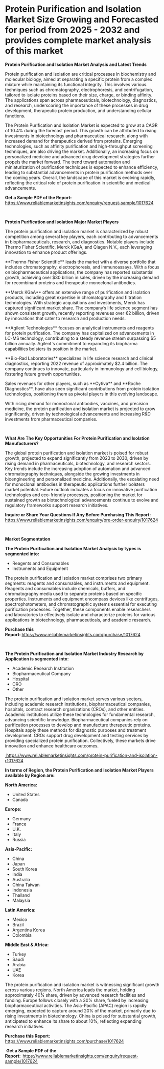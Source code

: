 <p><h1>Protein Purification and Isolation Market Size Growing and Forecasted for period from 2025 - 2032 and provides complete market analysis of this market</h1></p><p><strong>Protein Purification and Isolation Market Analysis and Latest Trends</strong></p>
<p><p>Protein purification and isolation are critical processes in biochemistry and molecular biology, aimed at separating a specific protein from a complex mixture while maintaining its functional integrity. This involves various techniques such as chromatography, electrophoresis, and centrifugation, tailored to isolate proteins based on their size, charge, or binding affinity. The applications span across pharmaceuticals, biotechnology, diagnostics, and research, underscoring the importance of these processes in drug development, therapeutic protein production, and understanding cellular functions.</p><p>The Protein Purification and Isolation Market is expected to grow at a CAGR of 10.4% during the forecast period. This growth can be attributed to rising investments in biotechnology and pharmaceutical research, along with increased demand for therapeutics derived from proteins. Emerging technologies, such as affinity purification and high-throughput screening techniques, are also driving the market. Additionally, an increasing focus on personalized medicine and advanced drug development strategies further propels the market forward. The trend toward automation and miniaturization of purification techniques is expected to enhance efficiency, leading to substantial advancements in protein purification methods over the coming years. Overall, the landscape of this market is evolving rapidly, reflecting the critical role of protein purification in scientific and medical advancements.</p></p>
<p><strong>Get a Sample PDF of the Report:&nbsp;</strong> <a href="https://www.reliablemarketinsights.com/enquiry/request-sample/1017624?utm_campaign=2606&utm_medium=2&utm_source=Github&utm_content=ia&utm_term=13042025&utm_id=protein-purification-and-isolation">https://www.reliablemarketinsights.com/enquiry/request-sample/1017624</a></p>
<p>&nbsp;</p>
<p><strong>Protein Purification and Isolation Major Market Players</strong></p>
<p><p>The protein purification and isolation market is characterized by robust competition among several key players, each contributing to advancements in biopharmaceuticals, research, and diagnostics. Notable players include Thermo Fisher Scientific, Merck KGaA, and Qiagen N.V., each leveraging innovation to enhance product offerings.</p><p>**Thermo Fisher Scientific** leads the market with a diverse portfolio that includes chromatography, electrophoresis, and immunoassays. With a focus on biopharmaceutical applications, the company has reported substantial growth, achieving over $30 billion in sales, driven by the increasing demand for recombinant proteins and therapeutic monoclonal antibodies.</p><p>**Merck KGaA** offers an extensive range of purification and isolation products, including great expertise in chromatography and filtration technologies. With strategic acquisitions and investments, Merck has captured significant market share. The company’s life science segment has shown consistent growth, recently reporting revenues over €2 billion, driven by innovations that cater to research and production needs.</p><p>**Agilent Technologies** focuses on analytical instruments and reagents for protein purification. The company has capitalized on advancements in LC-MS technology, contributing to a steady revenue stream surpassing $5 billion annually. Agilent's commitment to expanding its biopharma capabilities bolsters its position in the market.</p><p>**Bio-Rad Laboratories** specializes in life science research and clinical diagnostics, reporting 2022 revenue of approximately $2.4 billion. The company continues to innovate, particularly in immunology and cell biology, fostering future growth opportunities.</p><p>Sales revenues for other players, such as **Cytiva** and **Roche Diagnostics**, have also seen significant contributions from protein isolation technologies, positioning them as pivotal players in this evolving landscape.</p><p>With rising demand for monoclonal antibodies, vaccines, and precision medicine, the protein purification and isolation market is projected to grow significantly, driven by technological advancements and increasing R&D investments from pharmaceutical companies.</p></p>
<p>&nbsp;</p>
<p><strong>What Are The Key Opportunities For Protein Purification and Isolation Manufacturers?</strong></p>
<p><p>The global protein purification and isolation market is poised for robust growth, projected to expand significantly from 2023 to 2030, driven by rising demand in pharmaceuticals, biotechnology, and research sectors. Key trends include the increasing adoption of automation and advanced chromatography techniques, alongside the growing investments in bioengineering and personalized medicine. Additionally, the escalating need for monoclonal antibodies in therapeutic applications further bolsters market potential. Future outlook indicates a focus on innovative purification technologies and eco-friendly processes, positioning the market for sustained growth as biotechnological advancements continue to evolve and regulatory frameworks support research initiatives.</p></p>
<p><strong>Inquire or Share Your Questions If Any Before Purchasing This Report:</strong> <a href="https://www.reliablemarketinsights.com/enquiry/pre-order-enquiry/1017624?utm_campaign=2606&utm_medium=2&utm_source=Github&utm_content=ia&utm_term=13042025&utm_id=protein-purification-and-isolation">https://www.reliablemarketinsights.com/enquiry/pre-order-enquiry/1017624</a></p>
<p>&nbsp;</p>
<p><strong>Market Segmentation</strong></p>
<p><strong>The Protein Purification and Isolation Market Analysis by types is segmented into:</strong></p>
<p><ul><li>Reagents and Consumables</li><li>Instruments and Equipment</li></ul></p>
<p><p>The protein purification and isolation market comprises two primary segments: reagents and consumables, and instruments and equipment. Reagents and consumables include chemicals, buffers, and chromatography media used to separate proteins based on specific properties. Instruments and equipment encompass devices like centrifuges, spectrophotometers, and chromatographic systems essential for executing purification processes. Together, these components enable researchers and laboratories to effectively isolate and characterize proteins for various applications in biotechnology, pharmaceuticals, and academic research.</p></p>
<p><strong>Purchase this Report:&nbsp;</strong><a href="https://www.reliablemarketinsights.com/purchase/1017624?utm_campaign=2606&utm_medium=2&utm_source=Github&utm_content=ia&utm_term=13042025&utm_id=protein-purification-and-isolation">https://www.reliablemarketinsights.com/purchase/1017624</a></p>
<p>&nbsp;</p>
<p><strong>The Protein Purification and Isolation Market Industry Research by Application is segmented into:</strong></p>
<p><ul><li>Academic Research Institution</li><li>Biopharmaceutical Company</li><li>Hospital</li><li>CRO</li><li>Other</li></ul></p>
<p><p>The protein purification and isolation market serves various sectors, including academic research institutions, biopharmaceutical companies, hospitals, contract research organizations (CROs), and other entities. Academic institutions utilize these technologies for fundamental research, advancing scientific knowledge. Biopharmaceutical companies rely on purification processes to develop and manufacture therapeutic proteins. Hospitals apply these methods for diagnostic purposes and treatment development. CROs support drug development and testing services by providing specialized protein purification. Collectively, these markets drive innovation and enhance healthcare outcomes.</p></p>
<p><a href="https://www.reliablemarketinsights.com/protein-purification-and-isolation-r1017624?utm_campaign=2606&utm_medium=2&utm_source=Github&utm_content=ia&utm_term=13042025&utm_id=protein-purification-and-isolation">&nbsp;https://www.reliablemarketinsights.com/protein-purification-and-isolation-r1017624</a></p>
<p><strong>In terms of Region, the Protein Purification and Isolation Market Players available by Region are:</strong></p>
<p>
    <p> <strong> North America: </strong>
        <ul>
            <li>United States</li>
            <li>Canada</li>
        </ul>
        </p> 
    <p> <strong> Europe: </strong>
        <ul>
            <li>Germany</li>
            <li>France</li>
            <li>U.K.</li>
            <li>Italy</li>
            <li>Russia</li>
        </ul>
        </p> 
    <p> <strong> Asia-Pacific: </strong>
        <ul>
            <li>China</li>
            <li>Japan</li>
            <li>South Korea</li>
            <li>India</li>
            <li>Australia</li>
            <li>China Taiwan</li>
            <li>Indonesia</li>
            <li>Thailand</li>
            <li>Malaysia</li>
        </ul>
        </p> 
    <p> <strong> Latin America: </strong>
        <ul>
            <li>Mexico</li>
            <li>Brazil</li>
            <li>Argentina Korea</li>
            <li>Colombia</li>
        </ul>
        </p> 
    <p> <strong> Middle East & Africa: </strong>
        <ul>
            <li>Turkey</li>
            <li>Saudi</li>
            <li>Arabia</li>
            <li>UAE</li>
            <li>Korea</li>
        </ul>
    </p>
    </p>
<p><p>The protein purification and isolation market is witnessing significant growth across various regions. North America leads the market, holding approximately 40% share, driven by advanced research facilities and funding. Europe follows closely with a 30% share, fueled by increasing biopharmaceutical activities. The Asia-Pacific (APAC) region is rapidly emerging, expected to capture around 20% of the market, primarily due to rising investments in biotechnology. China is poised for substantial growth, anticipated to enhance its share to about 10%, reflecting expanding research initiatives.</p></p>
<p><strong>Purchase this Report: </strong><a href="https://www.reliablemarketinsights.com/purchase/1017624?utm_campaign=2606&utm_medium=2&utm_source=Github&utm_content=ia&utm_term=13042025&utm_id=protein-purification-and-isolation">https://www.reliablemarketinsights.com/purchase/1017624</a></p>
<p>&nbsp;<strong>Get a Sample PDF of the Report:&nbsp;&nbsp;</strong><a href="https://www.reliablemarketinsights.com/enquiry/request-sample/1017624?utm_campaign=2606&utm_medium=2&utm_source=Github&utm_content=ia&utm_term=13042025&utm_id=protein-purification-and-isolation">https://www.reliablemarketinsights.com/enquiry/request-sample/1017624</a></p>
<p><strong></strong></p>
<p><p></p><p></p><p></p></p>